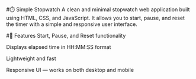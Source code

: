#⏱️ Simple Stopwatch
A clean and minimal stopwatch web application built using HTML, CSS, and JavaScript. It allows you to start, pause, and reset the timer with a simple and responsive user interface.

#🚀 Features
Start, Pause, and Reset functionality

Displays elapsed time in HH:MM:SS format

Lightweight and fast

Responsive UI — works on both desktop and mobile